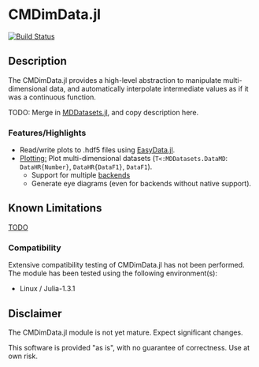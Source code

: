 # CMDimData.jl

[![Build Status](https://travis-ci.org/ma-laforge/CMDimData.jl.svg?branch=master)](https://travis-ci.org/ma-laforge/CMDimData.jl)

## Description

The CMDimData.jl provides a high-level abstraction to manipulate multi-dimensional data, and automatically interpolate intermediate values as if it was a continuous function.

TODO: Merge in [MDDatasets.jl](https://github.com/ma-laforge/MDDatasets.jl), and copy description here.

### Features/Highlights

 - Read/write plots to .hdf5 files using [EasyData.jl](https://github.com/ma-laforge/EasyData.jl).
 - [Plotting:](doc/plotting.md) Plot multi-dimensional datasets (`T<:MDDatasets.DataMD`: `DataHR{Number}`, `DataHR{DataF1}`, `DataF1`).
   - Support for multiple [backends](doc/backends.md)
   - Generate eye diagrams (even for backends without native support).

## Known Limitations

[TODO](TODO.md)

### Compatibility

Extensive compatibility testing of CMDimData.jl has not been performed.  The module has been tested using the following environment(s):

 - Linux / Julia-1.3.1

## Disclaimer

The CMDimData.jl module is not yet mature.  Expect significant changes.

This software is provided "as is", with no guarantee of correctness.  Use at own risk.

